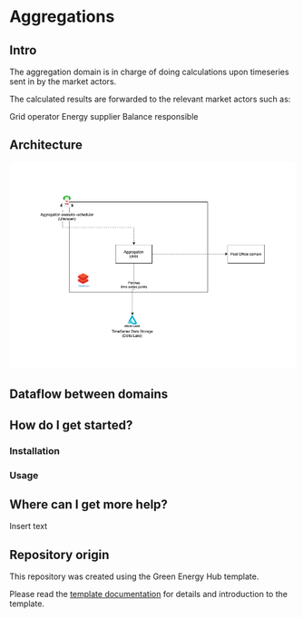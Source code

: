 # Aggregations

## Intro

The aggregation domain is in charge of doing calculations upon timeseries sent in by the market actors.

The calculated results are forwarded to the relevant market actors such as:

Grid operator
Energy supplier
Balance responsible

## Architecture

![design](ARCHITECTURE.png)

## Dataflow between domains

## How do I get started?

### Installation

### Usage

## Where can I get more help?

Insert text

## Repository origin

This repository was created using the Green Energy Hub template.

Please read the [template documentation](./docs/template-readme/README.md) for details and introduction to the template.
